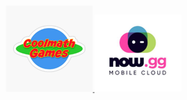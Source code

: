 <head>
<a href="https://ugps-apps-onl.glitch.me/uv/service/hvtrs8%2F-wuw%2Ccmonmctjgcmgs%2Ccmm-">
  <img src="logos/logo.png" alt="Logo" style="width: 200px; height: 200px;" />
</a>
<a href="https://ugps-apps-onl.glitch.me/uv/service/hvtrs8%2F-nmw%2Cge%2F">
  <img src="logos/logo2.png" alt="Logo" style="width: 200px; height: 180px;" />
</a>
</head>
  
